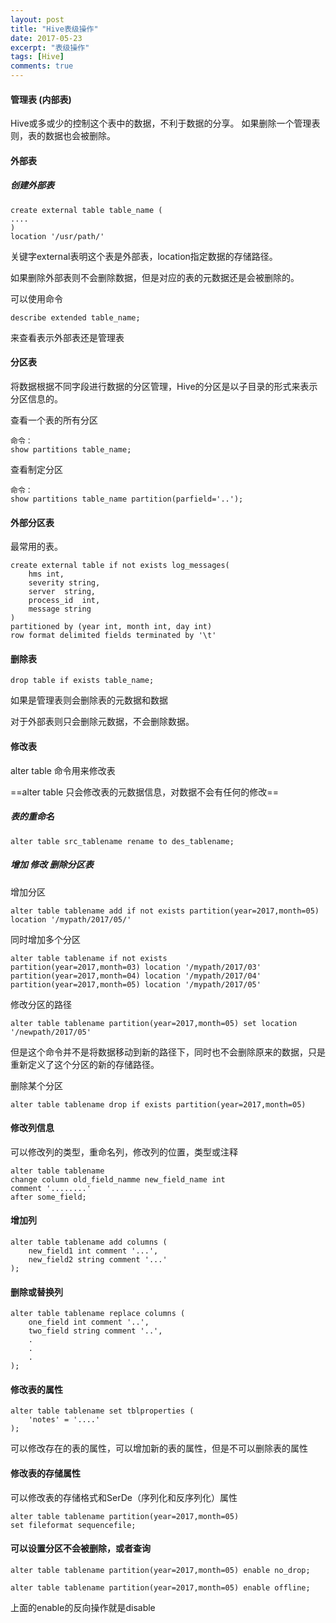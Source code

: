 ```yaml
---
layout: post
title: "Hive表级操作"
date: 2017-05-23
excerpt: "表级操作"
tags: [Hive]
comments: true
---
```


#### 管理表 (内部表)

Hive或多或少的控制这个表中的数据，不利于数据的分享。
如果删除一个管理表则，表的数据也会被删除。

#### 外部表

##### 创建外部表

```
create external table table_name (
....
)
location '/usr/path/'
```

关键字external表明这个表是外部表，location指定数据的存储路径。

如果删除外部表则不会删除数据，但是对应的表的元数据还是会被删除的。

可以使用命令

```
describe extended table_name;
```

来查看表示外部表还是管理表

#### 分区表

将数据根据不同字段进行数据的分区管理，Hive的分区是以子目录的形式来表示分区信息的。

查看一个表的所有分区

```
命令：
show partitions table_name;
```

查看制定分区

```
命令：
show partitions table_name partition(parfield='..');
```

#### 外部分区表

最常用的表。

```
create external table if not exists log_messages(
    hms int,
    severity string,
    server  string,
    process_id  int,
    message string
)
partitioned by (year int, month int, day int)
row format delimited fields terminated by '\t'
```


#### 删除表

```
drop table if exists table_name;
```

如果是管理表则会删除表的元数据和数据

对于外部表则只会删除元数据，不会删除数据。

#### 修改表

alter table 命令用来修改表

==alter table 只会修改表的元数据信息，对数据不会有任何的修改==

##### 表的重命名

```
alter table src_tablename rename to des_tablename;
```

##### 增加 修改 删除分区表

增加分区

```
alter table tablename add if not exists partition(year=2017,month=05) location '/mypath/2017/05/'
```

同时增加多个分区

```
alter table tablename if not exists
partition(year=2017,month=03) location '/mypath/2017/03'
partition(year=2017,month=04) location '/mypath/2017/04'
partition(year=2017,month=05) location '/mypath/2017/05'
```

修改分区的路径

```
alter table tablename partition(year=2017,month=05) set location '/newpath/2017/05' 
```
但是这个命令并不是将数据移动到新的路径下，同时也不会删除原来的数据，只是重新定义了这个分区的新的存储路径。

删除某个分区

```
alter table tablename drop if exists partition(year=2017,month=05)
```

#### 修改列信息

可以修改列的类型，重命名列，修改列的位置，类型或注释

```
alter table tablename
change column old_field_namme new_field_name int
comment '........'
after some_field;
```

#### 增加列

```
alter table tablename add columns (
    new_field1 int comment '...',
    new_field2 string comment '...'
);
```

#### 删除或替换列

```
alter table tablename replace columns (
    one_field int comment '..',
    two_field string comment '..',
    .
    .
    .
);
```

#### 修改表的属性

```
alter table tablename set tblproperties (
    'notes' = '....'
);
```

可以修改存在的表的属性，可以增加新的表的属性，但是不可以删除表的属性

#### 修改表的存储属性

可以修改表的存储格式和SerDe（序列化和反序列化）属性

```
alter table tablename partition(year=2017,month=05)
set fileformat sequencefile;
```

#### 可以设置分区不会被删除，或者查询

```
alter table tablename partition(year=2017,month=05) enable no_drop;

alter table tablename partition(year=2017,month=05) enable offline;
```
上面的enable的反向操作就是disable